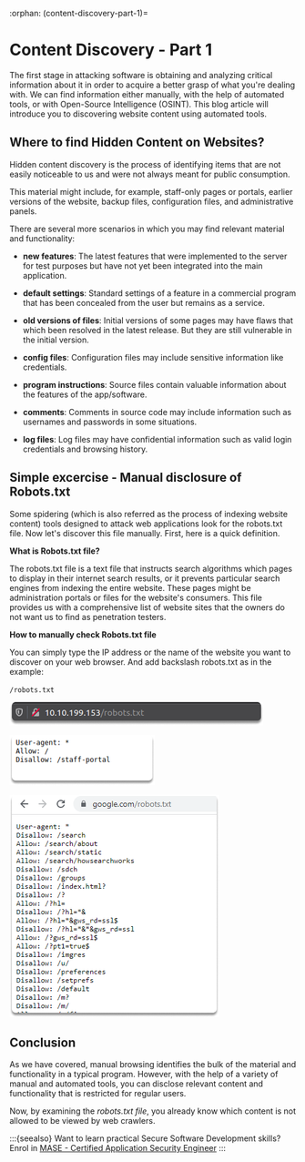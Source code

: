 :orphan:
(content-discovery-part-1)=

# Content Discovery - Part 1

The first stage in attacking software is obtaining and analyzing critical information about it in order to acquire a better grasp of what you're dealing with. We can find information either manually, with the help of automated tools, or with Open-Source Intelligence (OSINT). This blog article will introduce you to discovering website content using automated tools.

## Where to find Hidden Content on Websites?

Hidden content discovery is the process of identifying items that are not easily noticeable to us and were not always meant for public consumption.

This material might include, for example, staff-only pages or portals, earlier versions of the website, backup files, configuration files, and administrative panels.

There are several more scenarios in which you may find relevant material and functionality:

- **new features**: The latest features that were implemented to the server for test purposes but have not yet been integrated into the main application.

- **default settings**: Standard settings of a feature in a commercial program that has been concealed from the user but remains as a service.

- **old versions of files**: Initial versions of some pages may have flaws that which been resolved in the latest release. But they are still vulnerable in the initial version.

- **config files**: Configuration files may include sensitive information like credentials.

- **program instructions**: Source files contain valuable information about the features of the app/software.

- **comments**: Comments in source code may include information such as usernames and passwords in some situations.

- **log files**: Log files may have confidential information such as valid login credentials and browsing history.

## Simple excercise - Manual disclosure of Robots.txt

Some spidering (which is also referred as the process of indexing website content) tools designed to attack web applications look for the robots.txt file. Now let's discover this file manually. First, here is a quick definition.

**What is Robots.txt file?**

The robots.txt file is a text file that instructs search algorithms which pages to display in their internet search results, or it prevents particular search engines from indexing the entire website. These pages might be administration portals or files for the website's consumers. This file provides us with a comprehensive list of website sites that the owners do not want us to find as penetration testers.

**How to manually check Robots.txt file**

You can simply type the IP address or the name of the website you want to discover on your web browser. And add backslash robots.txt as in the example:

`/robots.txt`

![](images/manual-content-discovery-3.png)

![manual content discovery](images/manual-content-discovery-4.png)

![manual content discovery](images/manual-content-discovery-5.png)

## Conclusion

As we have covered, manual browsing identifies the bulk of the material and functionality in a typical program. However, with the help of a variety of manual and automated tools, you can disclose relevant content and functionality that is restricted for regular users.

Now, by examining the _robots.txt file_, you already know which content is not allowed to be viewed by web crawlers.

:::{seealso}
Want to learn practical Secure Software Development skills? Enrol in [MASE - Certified Application Security Engineer](https://www.mosse-institute.com/certifications/mase-certified-application-security-engineer.html)
:::

